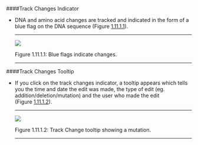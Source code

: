 ####Track Changes Indicator
-   DNA and amino acid changes are tracked and indicated in the form of a blue flag on the DNA sequence (Figure [1.11.1.1](#x1-55001r1)).

    ------------------------------------------------------------------------

    <div class="figure">

    <span id="x1-55001r1"></span>
    <img src="../../../pictures/track_changes_screenshots/blue_flag.png" />
    <div class="caption">

    <span class="id">Figure 1.11.1.1: </span><span class="content">Blue
    flags indicate changes.</span>

    </div>

    </div>

    ------------------------------------------------------------------------

####Track Changes Tooltip
- If you click on the track changes indicator, a tooltip appears which tells you the time and date the edit was made, the type of edit (eg. addition/deletion/mutation) and the user who made the edit  (Figure [1.11.1.2](#x1-55001r2)).

    ------------------------------------------------------------------------

    <div class="figure">

    <span id="x1-55001r2"></span>
    <img src="../../../pictures/track_changes_screenshots/track_change_tooltip_mutation.png" />
    <div class="caption">

    <span class="id">Figure 1.11.1.2: </span><span class="content">Track Change tooltip showing a mutation.</span>

    </div>

    </div>

    ------------------------------------------------------------------------